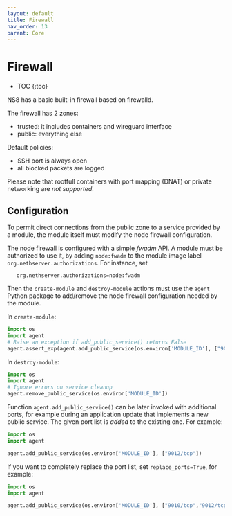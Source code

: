 ```yaml
---
layout: default
title: Firewall
nav_order: 13
parent: Core
---
```


# Firewall

* TOC
{:toc}

NS8 has a basic built-in firewall based on firewalld.

The firewall has 2 zones:
- trusted: it includes containers and wireguard interface
- public: everything else

Default policies:
- SSH port is always open
- all blocked packets are logged

Please note that rootfull containers with port mapping (DNAT) or private
networking are *not supported*.

## Configuration

To permit direct connections from the public zone to a service provided by
a module, the module itself must modify the node firewall configuration.

The node firewall is configured with a simple _fwadm_ API. A module must
be authorized to use it, by adding `node:fwadm` to the module image label
`org.nethserver.authorizations`. For instance, set

       org.nethserver.authorizations=node:fwadm

Then the `create-module` and `destroy-module` actions must use the `agent`
Python package to add/remove the node firewall configuration needed by the
module.

In `create-module`:

```python
import os
import agent
# Raise an exception if add_public_service() returns False
agent.assert_exp(agent.add_public_service(os.environ['MODULE_ID'], ["9010/tcp", "9011/tcp"]), "Firewall service configuration has failed")
```

In `destroy-module`:

```python
import os
import agent
# Ignore errors on service cleanup
agent.remove_public_service(os.environ['MODULE_ID'])
```

Function `agent.add_public_service()` can be later invoked with additional
ports, for example during an application update that implements a new
public service. The given port list is _added_ to the existing one. For example:


```python
import os
import agent

agent.add_public_service(os.environ['MODULE_ID'], ["9012/tcp"])
```

If you want to completely replace the port list, set `replace_ports=True`,
for example:

```python
import os
import agent

agent.add_public_service(os.environ['MODULE_ID'], ["9010/tcp","9012/tcp"], replace_ports=True)
```
